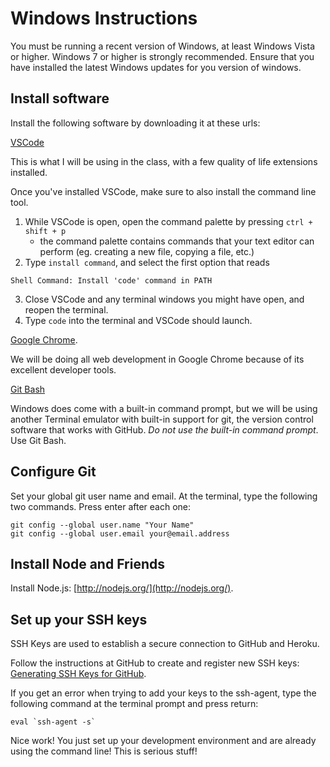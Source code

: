 Windows Instructions
====

You must be running a recent version of Windows, at least Windows Vista or higher. Windows 7 or higher is strongly recommended. Ensure that you have installed the latest Windows updates for you version of windows.

## Install software

Install the following software by downloading it at these urls:

[VSCode](https://code.visualstudio.com/)

This is what I will be using in the class, with a few quality of life extensions installed. 

Once you've installed VSCode, make sure to also install the command line tool. 

1. While VSCode is open, open the command palette by pressing `ctrl + shift + p`
	- the command palette contains commands that your text editor can perform (eg. creating a new file, copying a file, etc.)
2. Type `install command`, and select the first option that reads

```
Shell Command: Install 'code' command in PATH
```

3. Close VSCode and any terminal windows you might have open, and reopen the terminal.
4. Type `code` into the terminal and VSCode should launch.


[Google Chrome](https://www.google.com/intl/en-US/chrome/browser/).

We will be doing all web development in Google Chrome because of its excellent developer tools.

[Git Bash](http://msysgit.github.io/)

Windows does come with a built-in command prompt, but we will be using another Terminal emulator with built-in support for git, the version control software that works with GitHub. *Do not use the built-in command prompt*. Use Git Bash.

## Configure Git

Set your global git user name and email. At the terminal, type the following two commands. Press enter after each one:

	git config --global user.name "Your Name"
	git config --global user.email your@email.address

## Install Node and Friends

Install Node.js: [http://nodejs.org/](http://nodejs.org/).

## Set up your SSH keys

SSH Keys are used to establish a secure connection to GitHub and Heroku.

Follow the instructions at GitHub to create and register new SSH keys: [Generating SSH Keys for GitHub](https://help.github.com/articles/generating-ssh-keys).

If you get an error when trying to add your keys to the ssh-agent, type the following command at the terminal prompt and press return:

	eval `ssh-agent -s`

Nice work! You just set up your development environment and are already using the command line! This is serious stuff!

